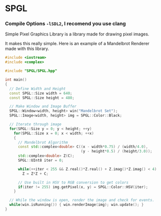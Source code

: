 # SPGL

### Compile Options `-lSDL2`, I recomend you use clang

Simple Pixel Graphics Library is a library made for drawing pixel images.

It makes this really simple. Here is an example of a Mandelbrot Renderer made with this library.

```cpp
#include <iostream>
#include <complex>

#include "SPGL/SPGL.hpp"

int main()
{
  // Define Width and Height
  const SPGL::Size width = 640;
  const SPGL::Size height = 480;

  // Make Window and Image Buffer
  SPGL::Window<width, height> win("Mandelbrot Set");
  SPGL::Image<width, height> img = SPGL::Color::Black;

  // Iterate through image
  for(SPGL::Size y = 0; y < height; ++y)
    for(SPGL::Size x = 0; x < width; ++x)
    {
      // Mandelbrot Algorithm
      const std::complex<double> C((x - width*0.75) / (width/4.0),
                                   (y - height*0.5) / (height/3.0));
      std::complex<double> Z(C);
      SPGL::UInt8 iter = 0;

      while(++iter < 255 && Z.real()*Z.real() + Z.imag()*Z.imag() < 4)
        Z = Z*Z + C;

      // Use built in HSV to RGB conversion to get colors
      if(iter != 255) img.getPixel(x, y) = SPGL::Color::HSV(iter);
    }

  // While the window is open, render the image and check for events.
  while(win.isRunning()) { win.renderImage(img); win.update(); }
}
```
